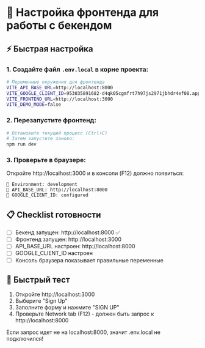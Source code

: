 # 🔧 Настройка фронтенда для работы с бекендом

## ⚡ Быстрая настройка

### 1. Создайте файл `.env.local` в корне проекта:

```bash
# Переменные окружения для фронтенда
VITE_API_BASE_URL=http://localhost:8000
VITE_GOOGLE_CLIENT_ID=953035891682-d4qk05cgmfrt7h97js2971jbhdr4ef08.apps.googleusercontent.com
VITE_FRONTEND_URL=http://localhost:3000
VITE_DEMO_MODE=false
```

### 2. Перезапустите фронтенд:

```powershell
# Остановите текущий процесс (Ctrl+C)
# Затем запустите заново:
npm run dev
```

### 3. Проверьте в браузере:

Откройте http://localhost:3000 и в консоли (F12) должно появиться:
```
🔧 Environment: development  
🔧 API_BASE_URL: http://localhost:8000
🔧 GOOGLE_CLIENT_ID: configured
```

## 📋 Checklist готовности

- [ ] Бекенд запущен: http://localhost:8000 ✅ 
- [ ] Фронтенд запущен: http://localhost:3000
- [ ] API_BASE_URL настроен: http://localhost:8000
- [ ] GOOGLE_CLIENT_ID настроен
- [ ] Консоль браузера показывает правильные переменные

## 🧪 Быстрый тест

1. Откройте http://localhost:3000
2. Выберите "Sign Up"
3. Заполните форму и нажмите "SIGN UP"
4. Проверьте Network tab (F12) - должен быть запрос к http://localhost:8000

Если запрос идет не на localhost:8000, значит .env.local не подключился!
